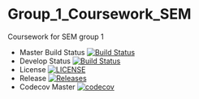 # Group_1_Coursework_SEM
Coursework for SEM group 1

- Master Build Status [![Build Status](https://travis-ci.com/euanholmes/Group_1_Coursework_SEM.svg?branch=master)](https://travis-ci.com/euanholmes/Group_1_Coursework_SEM)
- Develop Status [![Build Status](https://travis-ci.com/euanholmes/Group_1_Coursework_SEM.svg?branch=develop)](https://travis-ci.com/euanholmes/Group_1_Coursework_SEM)
- License [![LICENSE](https://img.shields.io/github/license/euanholmes/Group_1_Coursework_SEM.svg?style=flat-square)](https://github.com/euanholmes/Group_1_Coursework_SEM/blob/master/LICENSE)
- Release [![Releases](https://img.shields.io/github/release/euanholmes/Group_1_Coursework_SEM/all.svg?style=flat-square)](https://github.com/euanholmes/Group_1_Coursework_SEM/releases)
- Codecov Master  [![codecov](https://codecov.io/gh/euanholmes/Group_1_Coursework_SEM/branch/master/graph/badge.svg?token=NRXYBPMJUG)](https://codecov.io/gh/euanholmes/Group_1_Coursework_SEM)